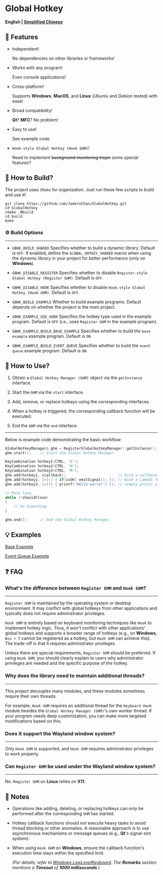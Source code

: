 # Global Hotkey

**English | [Simplified Chinese](README_CN.md)**

## 🚀 Features

- Independent!

  No dependencies on other libraries or frameworks!

- Works with any program!

  Even console applications!

- Cross-platform!

  Supports **Windows**, **MacOS**, and **Linux** (*Ubuntu* and *Debian* tested) with ease!

- Broad compatibility!

  **Qt**? **MFC**? No problem!

- Easy to use!

  See example code.

- `Hook-style Global Hotkey (Hook GHM)`!

  Need to implement ~~background monitoring trojan~~ some special features?

## 🔧 How to Build?

The project uses `CMake` for organization. Just run these few scripts to build and use it!

```shell
git clone https://github.com/JaderoChan/GlobalHotkey.git
cd GlobalHotkey
cmake -Bbuild
cd build
make
```

### ⚙️ Build Options

---

- `GBHK_BUILD_SHARED` Specifies whether to build a dynamic library. Default is `OFF`. If enabled, define the `GLOBAL_HOTKEY_SHARED` macro when using the dynamic library in your project for better performance (only on **Windows**).

- `GBHK_DISABLE_REGISTER` Specifies whether to disable `Register-style Global Hotkey (Register GHM)`. Default is `OFF`.

- `GBHK_DISABLE_HOOK` Specifies whether to disable `Hook-style Global Hotkey (Hook GHM)`. Default is `OFF`.

- `GBHK_BUILD_EXAMPLE` Whether to build example programs. Default depends on whether the project is the main project.

- `GBHK_EXAMPLE_USE_HOOK` Specifies the hotkey type used in the example program. Default is `OFF` (i.e., uses `Register GHM` in the example program).

- `GBHK_EXAMPLE_BUILD_BASE_EXAMPLE` Specifies whether to build the `base example` example program. Default is `ON`.

- `GBHK_EXAMPLE_BUILD_EVENT_QUEUE` Specifies whether to build the `event queue` example program. Default is `ON`.

## 🚩 How to Use?

1. Obtain a `Global Hotkey Manager (GHM)` object via the `getInstance` interface.

2. Start the `GHM` via the `start` interface.

3. Add, remove, or replace hotkeys using the corresponding interfaces.

4. When a hotkey is triggered, the corresponding callback function will be executed.

5. End the `GHM` via the `end` interface.

---

Below is example code demonstrating the basic workflow:

```cpp
GlobalHotkeyManager& ghm = RegisterGlobalHotkeyManager::getInstance();  // Get an instance of the `Register GHM`.
ghm.start();    // Start the Global Hotkey Manager.

KeyCombination hotkey1(CTRL, 'G');
KeyCombination hotkey2(CTRL, 'H');
KeyCombination hotkey3(CTRL, 'M');
ghm.add(hotkey1, &callback);                        // Bind a callback function.
ghm.add(hotkey2, [=]() { if(isOk) emitSignal(); }); // Bind a Lambda function. Emits a signal when the hotkey is triggered and the condition is true.
ghm.add(hotkey3, [=]() { printf("Hello world!") }); // Simply prints a message.

// Main loop.
while (!shouldClose)
{
    // Do Something.
}

ghm.end();      // End the Global Hotkey Manager.
```

## 💡 Examples

[Base Example](example/base_example/main.cpp)

[Event Queue Example](example/event_queue/main.cpp)

## ❓ FAQ

### What's the difference between `Register GHM` and `Hook GHM`?

---

`Register GHM` is maintained by the operating system or desktop environment. It may conflict with global hotkeys from other applications and typically does not require administrator privileges.

`Hook GHM` is entirely based on keyboard monitoring techniques like `Hook` to implement hotkey logic. Thus, it won't conflict with other applications' global hotkeys and supports a broader range of hotkeys (e.g., on **Windows**, `Win + T` cannot be registered as a hotkey, but `Hook GHM` can achieve this). The trade-off is that it requires administrator privileges.

Unless there are special requirements, `Register GHM` should be preferred. If using `Hook GHM`, you should clearly explain to users why administrator privileges are needed and the specific purpose of the hotkey.

### Why does the library need to maintain additional threads?

---

This project decouples many modules, and these modules sometimes require their own threads.

For example, `Hook GHM` requires an additional thread for the `Keyboard Hook` module besides the `Global Hotkey Manager (GHM)`'s own worker thread. If your program needs deep customization, you can make more targeted modifications based on this.

### Does it support the Wayland window system?

---

Only `Hook GHM` is supported, and `Hook GHM` requires administrator privileges to work properly.

### Can `Register GHM` be used under the Wayland window system?

---

No. `Register GHM` on **Linux** relies on **X11**.

## 🔔 Notes

- Operations like adding, deleting, or replacing hotkeys can only be performed after the corresponding `GHM` has started.
- Hotkey callback functions should not execute heavy tasks to avoid thread blocking or other anomalies. A reasonable approach is to use asynchronous mechanisms or message queues (e.g., **Qt**'s signal-slot system).
- When using `Hook GHM` on **Windows**, ensure the callback function's execution time stays within the specified limit.

  *(For details, refer to [Windows LowLevelKeyboard](https://learn.microsoft.com/en-us/windows/win32/winmsg/lowlevelkeyboardproc). The **Remarks** section mentions a **Timeout** of **1000 milliseconds**.)*
